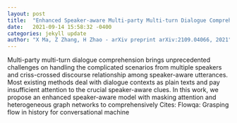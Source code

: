 ```yaml
---
layout: post
title:  "Enhanced Speaker-aware Multi-party Multi-turn Dialogue Comprehension"
date:   2021-09-14 15:58:32 -0400
categories: jekyll update
author: "X Ma, Z Zhang, H Zhao - arXiv preprint arXiv:2109.04066, 2021"
---
```

Multi-party multi-turn dialogue comprehension brings unprecedented challenges on handling the complicated scenarios from multiple speakers and criss-crossed discourse relationship among speaker-aware utterances. Most existing methods deal with dialogue contexts as plain texts and pay insufficient attention to the crucial speaker-aware clues. In this work, we propose an enhanced speaker-aware model with masking attention and heterogeneous graph networks to comprehensively Cites: Flowqa: Grasping flow in history for conversational machine